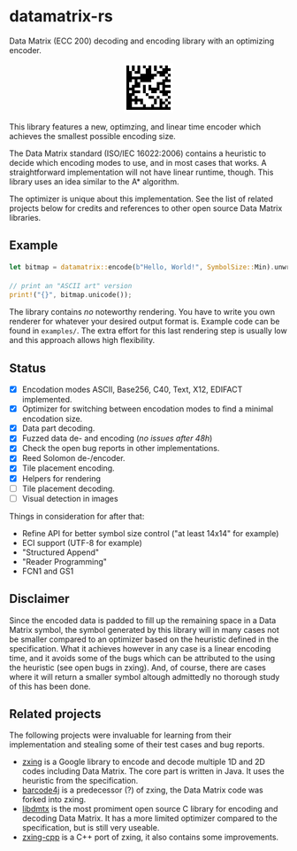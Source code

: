 # datamatrix-rs

Data Matrix (ECC 200) decoding and encoding library with an optimizing encoder.

<p align="center">
  <img src="src/datamatrix-rs.png" alt="Data Matrix encoding 'datamatrix-rs'">
</p>

This library features a new, optimzing, and linear time encoder which achieves
the smallest possible encoding size.

The Data Matrix standard (ISO/IEC 16022:2006) contains a heuristic to decide
which encoding modes to use, and in most cases that works. A straightforward
implementation will not have linear runtime, though. This library uses an idea
similar to the A\* algorithm.

The optimizer is unique about this implementation. See the list of related
projects below for credits and references to other open source Data Matrix
libraries.

## Example

```rust
let bitmap = datamatrix::encode(b"Hello, World!", SymbolSize::Min).unwrap();

// print an "ASCII art" version
print!("{}", bitmap.unicode());
```

The library contains _no_ noteworthy rendering. You have to write you own
renderer for whatever your desired output format is. Example code can be found
in `examples/`. The extra effort for this last rendering step is usually low and
this approach allows high flexibility.

## Status

- [x] Encodation modes ASCII, Base256, C40, Text, X12, EDIFACT implemented.
- [x] Optimizer for switching between encodation modes to find a minimal
      encodation size.
- [x] Data part decoding.
- [x] Fuzzed data de- and encoding (*no issues after 48h*)
- [x] Check the open bug reports in other implementations.
- [x] Reed Solomon de-/encoder.
- [x] Tile placement encoding.
- [x] Helpers for rendering
- [ ] Tile placement decoding.
- [ ] Visual detection in images

Things in consideration for after that:

- Refine API for better symbol size control ("at least 14x14" for example)
- ECI support (UTF-8 for example)
- "Structured Append"
- "Reader Programming"
- FCN1 and GS1

## Disclaimer

Since the encoded data is padded to fill up the remaining space in a Data Matrix
symbol, the symbol generated by this library will in many cases not be smaller
compared to an optimizer based on the heuristic defined in the specification.
What it achieves however in any case is a linear encoding time, and it avoids
some of the bugs which can be attributed to the using the heuristic (see open
bugs in zxing). And, of course, there are cases where it will return a smaller
symbol altough admittedly no thorough study of this has been done.

## Related projects

The following projects were invaluable for learning from their implementation
and stealing some of their test cases and bug reports.

- [zxing](https://github.com/zxing/zxing) is a Google library to encode
  and decode multiple 1D and 2D codes including Data Matrix. The core part
  is written in Java. It uses the heuristic from the specification.
- [barcode4j](http://barcode4j.sourceforge.net/) is a predecessor (?) of zxing,
  the Data Matrix code was forked into zxing.
- [libdmtx](https://github.com/dmtx/libdmtx) is the most promiment open source
  C library for encoding and decoding Data Matrix. It has a more limited optimizer
  compared to the specification, but is still very useable.
- [zxing-cpp](https://github.com/nu-book/zxing-cpp) is a C++ port of zxing, it
  also contains some improvements.